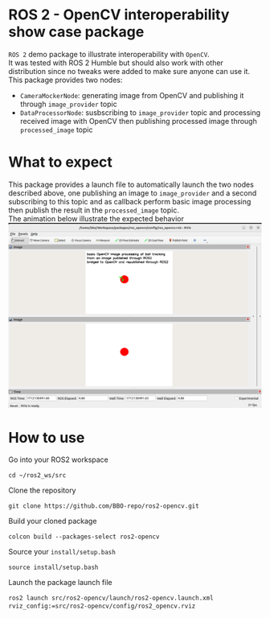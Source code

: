 ROS 2 - OpenCV interoperability show case package
===================================================

`ROS 2` demo package to illustrate interoperability with `OpenCV`.</br>
It was tested with ROS 2 Humble but should also work with other distribution since no tweaks were added to make sure anyone can use it.</br>
This package provides two nodes:
- `CameraMockerNode`: generating image from OpenCV and publishing it through `image_provider` topic
- `DataProcessorNode`: susbscribing to `image_provider` topic and processing received image with OpenCV then publishing processed image through `processed_image` topic

What to expect
===================================================
This package provides a launch file to automatically launch the two nodes described above, one publishing an image to `image_provider` and a second subscribing to this topic and as callback perform basic image processing then publish the result in the `processed_image` topic.</br>
The animation below illustrate the expected behavior
![](ros2-opencv-interoperability.gif)

How to use
===================================================
Go into your ROS2 workspace
```
cd ~/ros2_ws/src
```
Clone the repository
```
git clone https://github.com/BBO-repo/ros2-opencv.git
```
Build your cloned package
```
colcon build --packages-select ros2-opencv
```
Source your `install/setup.bash`
```
source install/setup.bash
```
Launch the package launch file
```
ros2 launch src/ros2-opencv/launch/ros2-opencv.launch.xml rviz_config:=src/ros2-opencv/config/ros2_opencv.rviz
```